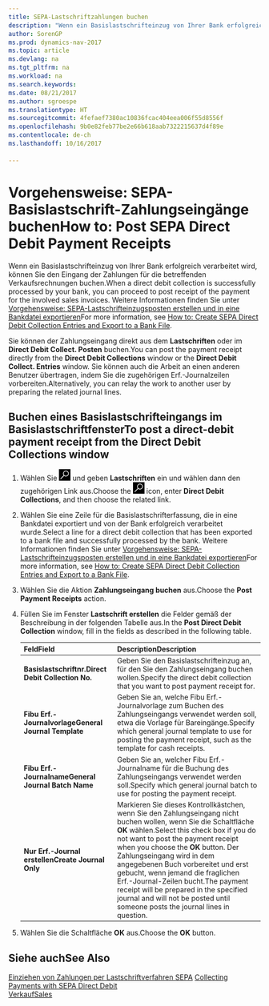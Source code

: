 ```yaml
---
title: SEPA-Lastschriftzahlungen buchen
description: "Wenn ein Basislastschrifteinzug von Ihrer Bank erfolgreich verarbeitet wird, können Sie den Eingang der Zahlungen für die betreffenden Verkaufsrechnungen buchen."
author: SorenGP
ms.prod: dynamics-nav-2017
ms.topic: article
ms.devlang: na
ms.tgt_pltfrm: na
ms.workload: na
ms.search.keywords: 
ms.date: 08/21/2017
ms.author: sgroespe
ms.translationtype: HT
ms.sourcegitcommit: 4fefaef7380ac10836fcac404eea006f55d8556f
ms.openlocfilehash: 9b0e82feb77be2e66b618aab7322215637d4f89e
ms.contentlocale: de-ch
ms.lasthandoff: 10/16/2017

---
```

# <a name="how-to-post-sepa-direct-debit-payment-receipts"></a><span data-ttu-id="c96b3-103">Vorgehensweise: SEPA-Basislastschrift-Zahlungseingänge buchen</span><span class="sxs-lookup"><span data-stu-id="c96b3-103">How to: Post SEPA Direct Debit Payment Receipts</span></span>
<span data-ttu-id="c96b3-104">Wenn ein Basislastschrifteinzug von Ihrer Bank erfolgreich verarbeitet wird, können Sie den Eingang der Zahlungen für die betreffenden Verkaufsrechnungen buchen.</span><span class="sxs-lookup"><span data-stu-id="c96b3-104">When a direct debit collection is successfully processed by your bank, you can proceed to post receipt of the payment for the involved sales invoices.</span></span> <span data-ttu-id="c96b3-105">Weitere Informationen finden Sie unter [Vorgehensweise: SEPA-Lastschrifteinzugsposten erstellen und in eine Bankdatei exportieren](finance-how-create-sepa-direct-debit-collection-entries-export-bank-file.md)</span><span class="sxs-lookup"><span data-stu-id="c96b3-105">For more information, see [How to: Create SEPA Direct Debit Collection Entries and Export to a Bank File](finance-how-create-sepa-direct-debit-collection-entries-export-bank-file.md).</span></span>  

<span data-ttu-id="c96b3-106">Sie können der Zahlungseingang direkt aus dem **Lastschriften** oder im **Direct Debit Collect. Posten** buchen.</span><span class="sxs-lookup"><span data-stu-id="c96b3-106">You can post the payment receipt directly from the **Direct Debit Collections** window or the **Direct Debit Collect. Entries** window.</span></span> <span data-ttu-id="c96b3-107">Sie können auch die Arbeit an einen anderen Benutzer übertragen, indem Sie die zugehörigen Erf.-Journalzeilen vorbereiten.</span><span class="sxs-lookup"><span data-stu-id="c96b3-107">Alternatively, you can relay the work to another user by preparing the related journal lines.</span></span>  

## <a name="to-post-a-direct-debit-payment-receipt-from-the-direct-debit-collections-window"></a><span data-ttu-id="c96b3-108">Buchen eines Basislastschrifteingangs im Basislastschriftfenster</span><span class="sxs-lookup"><span data-stu-id="c96b3-108">To post a direct-debit payment receipt from the Direct Debit Collections window</span></span>  
1. <span data-ttu-id="c96b3-109">Wählen Sie ![Nach Seite oder Bericht suchen](media/ui-search/search_small.png "Nach Seite oder Berichtsymbol suchen") und geben **Lastschriften** ein und wählen dann den zugehörigen Link aus.</span><span class="sxs-lookup"><span data-stu-id="c96b3-109">Choose the ![Search for Page or Report](media/ui-search/search_small.png "Search for Page or Report icon") icon, enter **Direct Debit Collections**, and then choose the related link.</span></span>  
2. <span data-ttu-id="c96b3-110">Wählen Sie eine Zeile für die Basislastschrifterfassung, die in eine Bankdatei exportiert und von der Bank erfolgreich verarbeitet wurde.</span><span class="sxs-lookup"><span data-stu-id="c96b3-110">Select a line for a direct debit collection that has been exported to a bank file and successfully processed by the bank.</span></span> <span data-ttu-id="c96b3-111">Weitere Informationen finden Sie unter [Vorgehensweise: SEPA-Lastschrifteinzugsposten erstellen und in eine Bankdatei exportieren](finance-how-create-sepa-direct-debit-collection-entries-export-bank-file.md)</span><span class="sxs-lookup"><span data-stu-id="c96b3-111">For more information, see [How to: Create SEPA Direct Debit Collection Entries and Export to a Bank File](finance-how-create-sepa-direct-debit-collection-entries-export-bank-file.md).</span></span>  
3. <span data-ttu-id="c96b3-112">Wählen Sie die Aktion **Zahlungseingang buchen** aus.</span><span class="sxs-lookup"><span data-stu-id="c96b3-112">Choose the **Post Payment Receipts** action.</span></span>  
4. <span data-ttu-id="c96b3-113">Füllen Sie im Fenster **Lastschrift erstellen** die Felder gemäß der Beschreibung in der folgenden Tabelle aus.</span><span class="sxs-lookup"><span data-stu-id="c96b3-113">In the **Post Direct Debit Collection** window, fill in the fields as described in the following table.</span></span>  

    |<span data-ttu-id="c96b3-114">Feld</span><span class="sxs-lookup"><span data-stu-id="c96b3-114">Field</span></span>|<span data-ttu-id="c96b3-115">Description</span><span class="sxs-lookup"><span data-stu-id="c96b3-115">Description</span></span>|  
    |---------------------------------|---------------------------------------|  
    |<span data-ttu-id="c96b3-116">**Basislastschriftnr.**</span><span class="sxs-lookup"><span data-stu-id="c96b3-116">**Direct Debit Collection No.**</span></span>|<span data-ttu-id="c96b3-117">Geben Sie den Basislastschrifteinzug an, für den Sie den Zahlungseingang buchen wollen.</span><span class="sxs-lookup"><span data-stu-id="c96b3-117">Specify the direct debit collection that you want to post payment receipt for.</span></span>|  
    |<span data-ttu-id="c96b3-118">**Fibu Erf.-Journalvorlage**</span><span class="sxs-lookup"><span data-stu-id="c96b3-118">**General Journal Template**</span></span>|<span data-ttu-id="c96b3-119">Geben Sie an, welche Fibu Erf.-Journalvorlage zum Buchen des Zahlungseingangs verwendet werden soll, etwa die Vorlage für Bareingänge.</span><span class="sxs-lookup"><span data-stu-id="c96b3-119">Specify which general journal template to use for posting the payment receipt, such as the template for cash receipts.</span></span>|  
    |<span data-ttu-id="c96b3-120">**Fibu Erf.-Journalname**</span><span class="sxs-lookup"><span data-stu-id="c96b3-120">**General Journal Batch Name**</span></span>|<span data-ttu-id="c96b3-121">Geben Sie an, welcher Fibu Erf.-Journalname für die Buchung des Zahlungseingangs verwendet werden soll.</span><span class="sxs-lookup"><span data-stu-id="c96b3-121">Specify which general journal batch to use for posting the payment receipt.</span></span>|  
    |<span data-ttu-id="c96b3-122">**Nur Erf.-Journal erstellen**</span><span class="sxs-lookup"><span data-stu-id="c96b3-122">**Create Journal Only**</span></span>|<span data-ttu-id="c96b3-123">Markieren Sie dieses Kontrollkästchen, wenn Sie den Zahlungseingang nicht buchen wollen, wenn Sie die Schaltfläche **OK** wählen.</span><span class="sxs-lookup"><span data-stu-id="c96b3-123">Select this check box if you do not want to post the payment receipt when you choose the **OK** button.</span></span> <span data-ttu-id="c96b3-124">Der Zahlungseingang wird in dem angegebenen Buch vorbereitet und erst gebucht, wenn jemand die fraglichen Erf.-Journal-Zeilen bucht.</span><span class="sxs-lookup"><span data-stu-id="c96b3-124">The payment receipt will be prepared in the specified journal and will not be posted until someone posts the journal lines in question.</span></span>|  

5. <span data-ttu-id="c96b3-125">Wählen Sie die Schaltfläche **OK** aus.</span><span class="sxs-lookup"><span data-stu-id="c96b3-125">Choose the **OK** button.</span></span>  

## <a name="see-also"></a><span data-ttu-id="c96b3-126">Siehe auch</span><span class="sxs-lookup"><span data-stu-id="c96b3-126">See Also</span></span>  
 <span data-ttu-id="c96b3-127">[Einziehen von Zahlungen per Lastschriftverfahren SEPA](finance-collect-payments-with-sepa-direct-debit.md) </span><span class="sxs-lookup"><span data-stu-id="c96b3-127">[Collecting Payments with SEPA Direct Debit](finance-collect-payments-with-sepa-direct-debit.md) </span></span>  
 [<span data-ttu-id="c96b3-128">Verkauf</span><span class="sxs-lookup"><span data-stu-id="c96b3-128">Sales</span></span>](sales-manage-sales.md)

